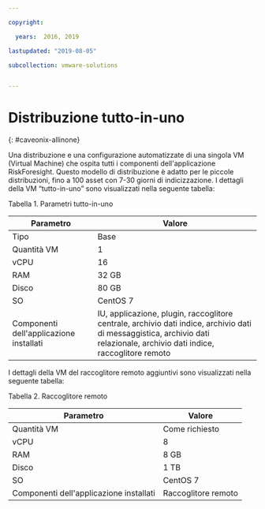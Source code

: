 ```yaml
---

copyright:

  years:  2016, 2019

lastupdated: "2019-08-05"

subcollection: vmware-solutions


---
```


# Distribuzione tutto-in-uno
{: #caveonix-allinone}

Una distribuzione e una configurazione automatizzate di una singola VM (Virtual Machine) che ospita tutti i componenti dell'applicazione RiskForesight. Questo modello di distribuzione è adatto per le piccole distribuzioni, fino a 100 asset con 7-30 giorni di indicizzazione. I dettagli della VM “tutto-in-uno” sono visualizzati nella seguente tabella:

Tabella 1. Parametri tutto-in-uno

|Parametro	|Valore|
|---|---|
|Tipo	|Base|
|Quantità VM	|1|
|vCPU	|16|
|RAM	|32 GB|
|Disco	|80 GB|
|SO	|CentOS 7|
|Componenti dell'applicazione installati|	IU, applicazione, plugin, raccoglitore centrale, archivio dati indice, archivio dati di messaggistica, archivio dati relazionale, archivio dati indice, raccoglitore remoto|

I dettagli della VM del raccoglitore remoto aggiuntivi sono visualizzati nella seguente tabella:

Tabella 2. Raccoglitore remoto

|Parametro	|Valore|
|---|---|
|Quantità VM	|Come richiesto|
|vCPU	|8|
|RAM	|8 GB|
|Disco	|1 TB|
|SO	|CentOS 7|
|Componenti dell'applicazione installati	|Raccoglitore remoto|
